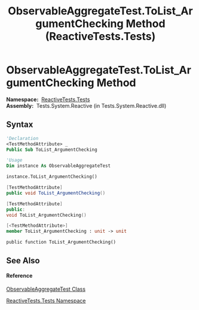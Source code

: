 ﻿---
title: ObservableAggregateTest.ToList_ArgumentChecking Method  (ReactiveTests.Tests)
TOCTitle: ToList_ArgumentChecking Method
ms:assetid: M:ReactiveTests.Tests.ObservableAggregateTest.ToList_ArgumentChecking
ms:mtpsurl: https://msdn.microsoft.com/en-us/library/reactivetests.tests.observableaggregatetest.tolist_argumentchecking(v=VS.103)
ms:contentKeyID: 36620161
ms.date: 06/28/2011
mtps_version: v=VS.103
f1_keywords:
- ReactiveTests.Tests.ObservableAggregateTest.ToList_ArgumentChecking
dev_langs:
- CSharp
- JScript
- VB
- FSharp
- c++
---

# ObservableAggregateTest.ToList\_ArgumentChecking Method

**Namespace:**  [ReactiveTests.Tests](hh289046\(v=vs.103\).md)  
**Assembly:**  Tests.System.Reactive (in Tests.System.Reactive.dll)

## Syntax

``` vb
'Declaration
<TestMethodAttribute> _
Public Sub ToList_ArgumentChecking
```

``` vb
'Usage
Dim instance As ObservableAggregateTest

instance.ToList_ArgumentChecking()
```

``` csharp
[TestMethodAttribute]
public void ToList_ArgumentChecking()
```

``` c++
[TestMethodAttribute]
public:
void ToList_ArgumentChecking()
```

``` fsharp
[<TestMethodAttribute>]
member ToList_ArgumentChecking : unit -> unit 
```

``` jscript
public function ToList_ArgumentChecking()
```

## See Also

#### Reference

[ObservableAggregateTest Class](hh314823\(v=vs.103\).md)

[ReactiveTests.Tests Namespace](hh289046\(v=vs.103\).md)

